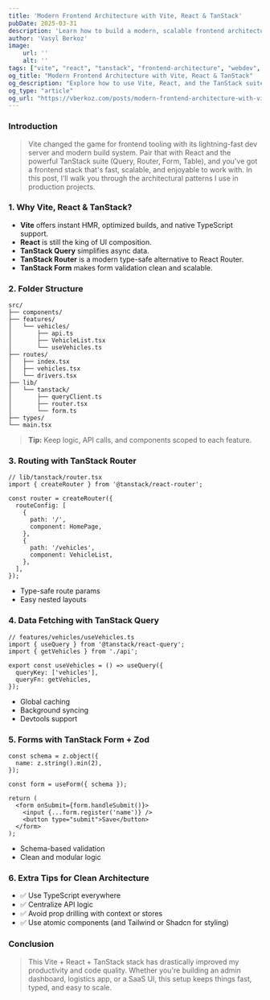 ```yaml
---
title: 'Modern Frontend Architecture with Vite, React & TanStack'
pubDate: 2025-03-31
description: 'Learn how to build a modern, scalable frontend architecture using Vite, React, and TanStack tools (Query, Router, Form, and Table). In this guide, I’ll share my go-to setup, folder structure, best practices, and code snippets for fast, maintainable web apps.'
author: 'Vasyl Berkoz'
image:
    url: ''
    alt: ''
tags: ["vite", "react", "tanstack", "frontend-architecture", "webdev", "typescript", "developer-blog"]
og_title: "Modern Frontend Architecture with Vite, React & TanStack"
og_description: "Explore how to use Vite, React, and the TanStack suite to architect scalable, maintainable frontend applications."
og_type: "article"
og_url: "https://vberkoz.com/posts/modern-frontend-architecture-with-vite-react-tan-stack"
---
```


### **Introduction**
> Vite changed the game for frontend tooling with its lightning-fast dev server and modern build system. Pair that with React and the powerful TanStack suite (Query, Router, Form, Table), and you've got a frontend stack that's fast, scalable, and enjoyable to work with. In this post, I’ll walk you through the architectural patterns I use in production projects.

### **1. Why Vite, React & TanStack?**
- **Vite** offers instant HMR, optimized builds, and native TypeScript support.
- **React** is still the king of UI composition.
- **TanStack Query** simplifies async data.
- **TanStack Router** is a modern type-safe alternative to React Router.
- **TanStack Form** makes form validation clean and scalable.

### **2. Folder Structure**
```
src/
├── components/
├── features/
│   └── vehicles/
│       ├── api.ts
│       ├── VehicleList.tsx
│       └── useVehicles.ts
├── routes/
│   ├── index.tsx
│   ├── vehicles.tsx
│   └── drivers.tsx
├── lib/
│   └── tanstack/
│       ├── queryClient.ts
│       ├── router.tsx
│       └── form.ts
├── types/
└── main.tsx
```

> **Tip:** Keep logic, API calls, and components scoped to each feature.

### **3. Routing with TanStack Router**
```tsx
// lib/tanstack/router.tsx
import { createRouter } from '@tanstack/react-router';

const router = createRouter({
  routeConfig: [
    {
      path: '/',
      component: HomePage,
    },
    {
      path: '/vehicles',
      component: VehicleList,
    },
  ],
});
```

- Type-safe route params
- Easy nested layouts

### **4. Data Fetching with TanStack Query**
```tsx
// features/vehicles/useVehicles.ts
import { useQuery } from '@tanstack/react-query';
import { getVehicles } from './api';

export const useVehicles = () => useQuery({
  queryKey: ['vehicles'],
  queryFn: getVehicles,
});
```

- Global caching
- Background syncing
- Devtools support

### **5. Forms with TanStack Form + Zod**
```tsx
const schema = z.object({
  name: z.string().min(2),
});

const form = useForm({ schema });

return (
  <form onSubmit={form.handleSubmit()}>
    <input {...form.register('name')} />
    <button type="submit">Save</button>
  </form>
);
```

- Schema-based validation
- Clean and modular logic

### **6. Extra Tips for Clean Architecture**
- ✅ Use TypeScript everywhere
- ✅ Centralize API logic
- ✅ Avoid prop drilling with context or stores
- ✅ Use atomic components (and Tailwind or Shadcn for styling)

### **Conclusion**
> This Vite + React + TanStack stack has drastically improved my productivity and code quality. Whether you're building an admin dashboard, logistics app, or a SaaS UI, this setup keeps things fast, typed, and easy to scale.
